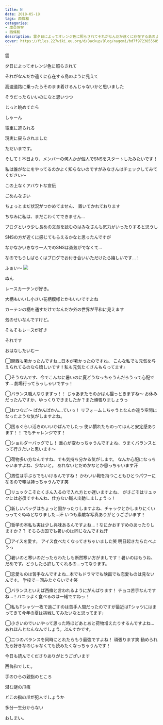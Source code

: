```yaml
---
title: N
date: 2018-05-18
tags: 西條和
categories: 
- 成员博客
- 西條和
description: 雲夕日によってオレンジ色に照らされてそれがなんだか遠くに存在する島のように見えて高速道路に乗ったらそのまま着け...
cover: https://files.227wiki.eu.org/d/Backup/Blog/nagomi/bd7f97238556854caf9acddc0d060.jpg 
---
```













雲






夕日によってオレンジ色に照らされて











それがなんだか遠くに存在する島のように見えて












高速道路に乗ったらそのまま着けるんじゃないかと思いました












そうだったらいいのになと思いつつ











じっと眺めてたら












しゃーん












電車に遮られる












現実に戻らされました












ただいまです。















そして！本日より、メンバーの何人かが個人でSNSをスタートしたみたいです！











私は誰がなにをやってるのかよく知らないのですがみなさんはチェックしてみてください〜











この上なくアバウトな宣伝










ごめんなさい








ちょっとまだ状況がつかめてません、
置いてかれております















ちなみに私は、まだこわくてできません…










ブログという少し長めの文章を読むのはみなさんも気力がいったりすると思うし









SNSの方が近くに感じてもらえるかなと思ったんですが












なかなかいきなり一人でのSNSは勇気がでなくて…








なのでもうしばらくはブログでお付き合いいただけたら嬉しいです…！













ふぁい〜
![](https://files.227wiki.eu.org/d/Backup/Blog/nagomi/bd7f97238556854caf9acddc0d060.jpg)




ぬん







レースカーテンが好き。









大柄もいいし小さい花柄模様とかもいいですよね








カーテンの柄を通すだけでなんだか外の世界が平和に見えます














気のせいなんですけど。











そもそもレースが好き









それです














おはなしたいむー






◯関西も暑かったんですね…日本が暑かったのですね。
こんな私でも元気を与えられてるのなら嬉しいです！私も元気たくさんもらってます♩





◯そうなんです、今でこんなに暑いのに夏どうなっちゃうんだろうって心配です…
劇場行ってらっしゃいですっ！




◯バランス職人なりますっ！！
じゃあまたそのかばん撮っときますね〜
お休みだったんですか、ゆっくりできましたか？また頑張りましょうっ





◯おつなご〜
ぱかんぱかん…ていっ！
リフォームしちゃうとなんか違う空間になったような気がしますよね。




◯困るぐらい活きのいいかばんでしたっ
使い慣れたものってほんと安定感あります！！
でもチャレンジです！



◯ショルダーバッグでし！
重心が変わっちゃうんですよね、うまくバランスとって行きたいと思います〜






◯荷物多い方なんですね、でも気持ち分かる気がします。
なんか心配になっちゃいますよね、少ないと。
あれないとだめかなとか思っちゃいます汗




◯男性は手ぶらでもいけるんですね！
かわいい鞄を持つこともひとつパワーになるので鞄は持っちゃうんです笑




◯リュックこそたくさん入るので入れ方とか迷いますよね、
がさごそはリュックには必須ですもんね、仕方ない職人出動しましょうっ！






◯新しいバッグはちょっと固かったりしますよね、チャックとかしまりにくいっってぐぬぬとなりました…汗
いつも素敵な写真ありがとうございます！





◯哲学の本私も実は少し興味あるんですよね…！なにかおすすめのあったりしますか？？
そちらの国でも暑いのは同じなんですね汗




◯アイスを愛す。
アイス食べたくなってきちゃいました笑
明日起きたらたべようっ





◯暑いのと寒いのだったらわたしも断然寒い方がましです！暑いのはもうね、だめです。どうしたら許してくれるの…ってなります。





◯恋愛ものは苦手なんですよね…本でもドラマでも映画でも恋愛ものは見ないんです。
学校で一回みたぐらいです笑




◯バランスといえば西條と言われるようにがんばります！
チョコ苦手なんですね…！バニラよく食べるのは一緒ですねっ！





◯私もTシャツ一枚で過ごすのは苦手人間だったのですが最近はTシャツにはまってきて今年の夏は挑戦してみたいなと思ってます♩




◯小さいのでいいやって思った時ほどあとあと荷物増えたりするんですよね…あれほんとなんなんでしょう。ぷんすかです。




◯二つのバランスを同時にとれたらもう最強ですよね！
頑張ります笑
勧められたら好きなのじゃなくても読みたくなっちゃうんです！






今日も読んでくださりありがとうございます








西條和でした。











手のひらの親指のところ










潜む謎の爪痕







どこの指の爪が犯人でしょうか









多分一生分からない









おしまい。


